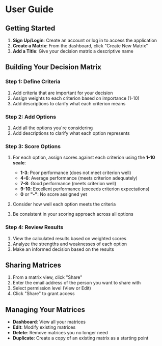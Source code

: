 # User Guide

## Getting Started

1. **Sign Up/Login**: Create an account or log in to access the application
2. **Create a Matrix**: From the dashboard, click "Create New Matrix"
3. **Add a Title**: Give your decision matrix a descriptive name

## Building Your Decision Matrix

### Step 1: Define Criteria

1. Add criteria that are important for your decision
2. Assign weights to each criterion based on importance (1-10)
3. Add descriptions to clarify what each criterion means

### Step 2: Add Options

1. Add all the options you're considering
2. Add descriptions to clarify what each option represents

### Step 3: Score Options

1. For each option, assign scores against each criterion using the **1-10 scale**:
   - **1-3**: Poor performance (does not meet criterion well)
   - **4-6**: Average performance (meets criterion adequately) 
   - **7-8**: Good performance (meets criterion well)
   - **9-10**: Excellent performance (exceeds criterion expectations)
   - **0** or **"-"**: No score assigned yet

2. Consider how well each option meets the criteria
3. Be consistent in your scoring approach across all options

### Step 4: Review Results

1. View the calculated results based on weighted scores
2. Analyze the strengths and weaknesses of each option
3. Make an informed decision based on the results

## Sharing Matrices

1. From a matrix view, click "Share"
2. Enter the email address of the person you want to share with
3. Select permission level (View or Edit)
4. Click "Share" to grant access

## Managing Your Matrices

- **Dashboard**: View all your matrices
- **Edit**: Modify existing matrices
- **Delete**: Remove matrices you no longer need
- **Duplicate**: Create a copy of an existing matrix as a starting point